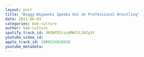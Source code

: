 ```yaml
---
layout: post
title: "Wiggy Wigowski Speaks Out on Professional Wrestling"
date: 2021-06-03
categories: bob-culture
author: bob-culture
spotify_track_id: 3M36PD2cssdMWIYL1H2p3Y
youtube_video_id: 
apple_track_id: 1000524018938
youtube_metadata: 
---
```

